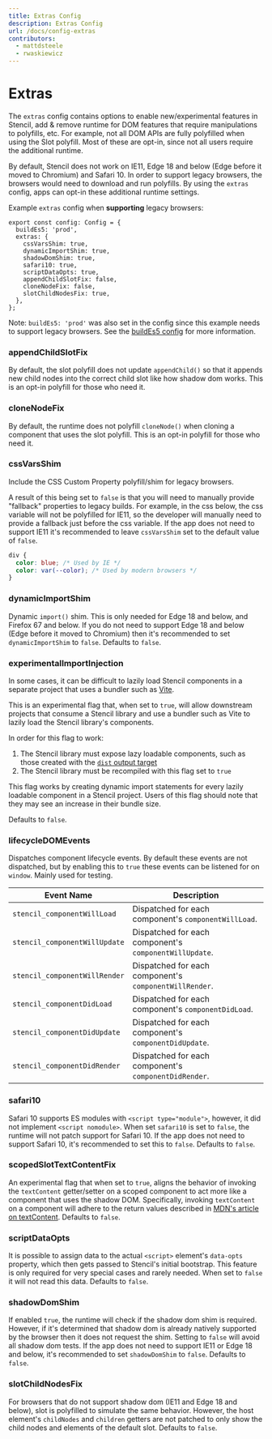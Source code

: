 ```yaml
---
title: Extras Config
description: Extras Config
url: /docs/config-extras
contributors:
  - mattdsteele
  - rwaskiewicz
---
```


# Extras

The `extras` config contains options to enable new/experimental features in Stencil, add & remove runtime for DOM
features that require manipulations to polyfills, etc. For example, not all DOM APIs are fully polyfilled when
using the Slot polyfill. Most of these are opt-in, since not all users require the additional runtime.

By default, Stencil does not work on IE11, Edge 18 and below (Edge before it moved to Chromium) and Safari 10. In order to support legacy browsers, the browsers would need to download and run polyfills. By using the `extras` config, apps can opt-in these additional runtime settings.

Example `extras` config when **supporting** legacy browsers:

```tsx
export const config: Config = {
  buildEs5: 'prod',
  extras: {
    cssVarsShim: true,
    dynamicImportShim: true,
    shadowDomShim: true,
    safari10: true,
    scriptDataOpts: true,
    appendChildSlotFix: false,
    cloneNodeFix: false,
    slotChildNodesFix: true,
  },
};
```

Note: `buildEs5: 'prod'` was also set in the config since this example needs to support legacy browsers. See the [buildEs5 config](/docs/config#buildes5) for more information.

### appendChildSlotFix

By default, the slot polyfill does not update `appendChild()` so that it appends new child nodes into the correct child slot like how shadow dom works. This is an opt-in polyfill for those who need it.

### cloneNodeFix

By default, the runtime does not polyfill `cloneNode()` when cloning a component that uses the slot polyfill. This is an opt-in polyfill for those who need it.

### cssVarsShim

Include the CSS Custom Property polyfill/shim for legacy browsers.

A result of this being set to `false` is that you will need to manually provide "fallback" properties to legacy builds. For example, in the css below, the css variable will not be polyfilled for IE11, so the developer will manually need to provide a fallback just before the css variable. If the app does not need to support IE11 it's recommended to leave `cssVarsShim` set to the default value of `false`.

```css
div {
  color: blue; /* Used by IE */
  color: var(--color); /* Used by modern browsers */
}
```

### dynamicImportShim

Dynamic `import()` shim. This is only needed for Edge 18 and below, and Firefox 67 and below. If you do not need to support Edge 18 and below (Edge before it moved to Chromium) then it's recommended to set `dynamicImportShim` to `false`. Defaults to `false`.

### experimentalImportInjection

In some cases, it can be difficult to lazily load Stencil components in a separate project that uses a bundler such as
[Vite](https://vitejs.dev/).

This is an experimental flag that, when set to `true`, will allow downstream projects that consume a Stencil library
and use a bundler such as Vite to lazily load the Stencil library's components.

In order for this flag to work:

1. The Stencil library must expose lazy loadable components, such as those created with the
   [`dist` output target](/docs/distribution)
2. The Stencil library must be recompiled with this flag set to `true`

This flag works by creating dynamic import statements for every lazily loadable component in a Stencil project.
Users of this flag should note that they may see an increase in their bundle size.

Defaults to `false`.

### lifecycleDOMEvents

Dispatches component lifecycle events. By default these events are not dispatched, but by enabling this to `true` these events can be listened for on `window`. Mainly used for testing.

| Event Name                    | Description                                            |
| ----------------------------- | ------------------------------------------------------ |
| `stencil_componentWillLoad`   | Dispatched for each component's `componentWillLoad`.   |
| `stencil_componentWillUpdate` | Dispatched for each component's `componentWillUpdate`. |
| `stencil_componentWillRender` | Dispatched for each component's `componentWillRender`. |
| `stencil_componentDidLoad`    | Dispatched for each component's `componentDidLoad`.    |
| `stencil_componentDidUpdate`  | Dispatched for each component's `componentDidUpdate`.  |
| `stencil_componentDidRender`  | Dispatched for each component's `componentDidRender`.  |

### safari10

Safari 10 supports ES modules with `<script type="module">`, however, it did not implement `<script nomodule>`. When set `safari10` is set to `false`, the runtime will not patch support for Safari 10. If the app does not need to support Safari 10, it's recommended to set this to `false`. Defaults to `false`.

### scopedSlotTextContentFix

An experimental flag that when set to `true`, aligns the behavior of invoking the `textContent` getter/setter on a scoped component to act more like a component that uses the shadow DOM. Specifically, invoking `textContent` on a component will adhere to the return values described in [MDN's article on textContent](https://developer.mozilla.org/en-US/docs/Web/API/Node/textContent#description). Defaults to `false`.

### scriptDataOpts

It is possible to assign data to the actual `<script>` element's `data-opts` property, which then gets passed to Stencil's initial bootstrap. This feature is only required for very special cases and rarely needed. When set to `false` it will not read this data. Defaults to `false`.

### shadowDomShim

If enabled `true`, the runtime will check if the shadow dom shim is required. However, if it's determined that shadow dom is already natively supported by the browser then it does not request the shim. Setting to `false` will avoid all shadow dom tests. If the app does not need to support IE11 or Edge 18 and below, it's recommended to set `shadowDomShim` to `false`. Defaults to `false`.

### slotChildNodesFix

For browsers that do not support shadow dom (IE11 and Edge 18 and below), slot is polyfilled to simulate the same behavior. However, the host element's `childNodes` and `children` getters are not patched to only show the child nodes and elements of the default slot. Defaults to `false`.
